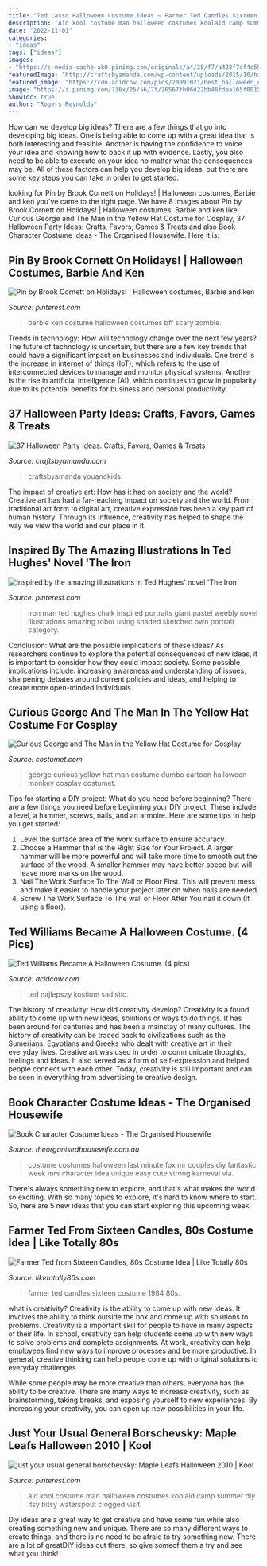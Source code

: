 ```yaml
---
title: "Ted Lasso Halloween Costume Ideas ~ Farmer Ted Candles Sixteen Costume 1984 80s"
description: "Aid kool costume man halloween costumes koolaid camp summer diy itsy bitsy waterspout clogged visit"
date: "2022-11-01"
categories:
- "ideas"
tags: ["ideas"]
images:
- "https://s-media-cache-ak0.pinimg.com/originals/a4/28/f7/a428f7cf4c595d9fc653d2c43cd1f7f3.jpg"
featuredImage: "http://craftsbyamanda.com/wp-content/uploads/2015/10/halloween-party-ideas-prty-treats1.jpg"
featured_image: "https://cdn.acidcow.com/pics/20091021/best_halloween_costume_02.jpg"
image: "https://i.pinimg.com/736x/26/56/7f/26567fb06d22bb46fdea165f00157eb8--kool-aid-man-halloween-costume-ideas.jpg"
ShowToc: true
author: "Rogers Reynolds"
---
```



How can we develop big ideas?
There are a few things that go into developing big ideas. One is being able to come up with a great idea that is both interesting and feasible. Another is having the confidence to voice your idea and knowing how to back it up with evidence. Lastly, you also need to be able to execute on your idea no matter what the consequences may be. All of these factors can help you develop big ideas, but there are some key steps you can take in order to get started.

	

		
looking for Pin by Brook Cornett on Holidays! | Halloween costumes, Barbie and ken you've came to the right page. We have 8 Images about Pin by Brook Cornett on Holidays! | Halloween costumes, Barbie and ken like Curious George and The Man in the Yellow Hat Costume for Cosplay, 37 Halloween Party Ideas: Crafts, Favors, Games &amp; Treats and also Book Character Costume Ideas - The Organised Housewife. Here it is:
		
    
## Pin By Brook Cornett On Holidays! | Halloween Costumes, Barbie And Ken

<img loading=lazy src="https://i.pinimg.com/originals/d3/2a/8f/d32a8f720c754ba7873c1c5097035076.jpg" onerror="this.onerror=null;this.src='https://tse1.mm.bing.net/th?id=OIP.64754caYqNT2zd5B8DEOUQHaJ4&amp;pid=15.1';" alt="Pin by Brook Cornett on Holidays! | Halloween costumes, Barbie and ken">

_Source: pinterest.com_

>barbie ken costume halloween costumes bff scary zombie. 

	

Trends in technology: How will technology change over the next few years?
The future of technology is uncertain, but there are a few key trends that could have a significant impact on businesses and individuals. One trend is the increase in internet of things (IoT), which refers to the use of interconnected devices to manage and monitor physical systems. Another is the rise in artificial intelligence (AI), which continues to grow in popularity due to its potential benefits for business and personal productivity.

    
## 37 Halloween Party Ideas: Crafts, Favors, Games &amp; Treats

<img loading=lazy src="http://craftsbyamanda.com/wp-content/uploads/2015/10/halloween-party-ideas-prty-treats1.jpg" onerror="this.onerror=null;this.src='https://tse4.mm.bing.net/th?id=OIP.0oAM9o0DgFCLdh6fsrIA7AHaHk&amp;pid=15.1';" alt="37 Halloween Party Ideas: Crafts, Favors, Games &amp; Treats">

_Source: craftsbyamanda.com_

>craftsbyamanda youandkids. 

	

The impact of creative art: How has it had on society and the world?
Creative art has had a far-reaching impact on society and the world. From traditional art form to digital art, creative expression has been a key part of human history. Through its influence, creativity has helped to shape the way we view the world and our place in it.

    
## Inspired By The Amazing Illustrations In Ted Hughes&#039; Novel &#039;The Iron

<img loading=lazy src="https://s-media-cache-ak0.pinimg.com/originals/a4/28/f7/a428f7cf4c595d9fc653d2c43cd1f7f3.jpg" onerror="this.onerror=null;this.src='https://tse3.mm.bing.net/th?id=OIP.w8b_nLm88e8qYNCHprZ6ygHaJ4&amp;pid=15.1';" alt="Inspired by the amazing illustrations in Ted Hughes&#039; novel &#039;The Iron">

_Source: pinterest.com_

>iron man ted hughes chalk inspired portraits giant pastel weebly novel illustrations amazing robot using shaded sketched own portrait category. 

	

Conclusion: What are the possible implications of these ideas?
As researchers continue to explore the potential consequences of new ideas, it is important to consider how they could impact society. Some possible implications include: increasing awareness and understanding of issues, sharpening debates around current policies and ideas, and helping to create more open-minded individuals.

    
## Curious George And The Man In The Yellow Hat Costume For Cosplay

<img loading=lazy src="https://www.costumet.com/images/cartoon/curious-george/cover.jpg" onerror="this.onerror=null;this.src='https://tse3.mm.bing.net/th?id=OIP.zOaiBXMUtJzunApsv14PTwHaDt&amp;pid=15.1';" alt="Curious George and The Man in the Yellow Hat Costume for Cosplay">

_Source: costumet.com_

>george curious yellow hat man costume dumbo cartoon halloween monkey cosplay costumet. 

	

Tips for starting a DIY project: What do you need before beginning?
There are a few things you need before beginning your DIY project. These include a level, a hammer, screws, nails, and an armoire. Here are some tips to help you get started:
1. Level the surface area of the work surface to ensure accuracy.
2. Choose a Hammer that is the Right Size for Your Project. A larger hammer will be more powerful and will take more time to smooth out the surface of the wood. A smaller hammer may have better speed but will leave more marks on the wood.
3. Nail The Work Surface To The Wall or Floor First. This will prevent mess and make it easier to handle your project later on when nails are needed.
4. Screw The Work Surface To The wall or Floor After You nail it down (If using a floor).

    
## Ted Williams Became A Halloween Costume. (4 Pics)

<img loading=lazy src="https://cdn.acidcow.com/pics/20091021/best_halloween_costume_02.jpg" onerror="this.onerror=null;this.src='https://tse1.mm.bing.net/th?id=OIP.tw80T8KE7RQ6PKsP7aBOXQHaJ4&amp;pid=15.1';" alt="Ted Williams Became A Halloween Costume. (4 pics)">

_Source: acidcow.com_

>ted najlepszy kostium sadistic. 

	

The history of creativity: How did creativity develop?
Creativity is a found ability to come up with new ideas, solutions or ways to do things. It has been around for centuries and has been a mainstay of many cultures. The history of creativity can be traced back to civilizations such as the Sumerians, Egyptians and Greeks who dealt with creative art in their everyday lives. Creative art was used in order to communicate thoughts, feelings and ideas. It also served as a form of self-expression and helped people connect with each other. Today, creativity is still important and can be seen in everything from advertising to creative design.

    
## Book Character Costume Ideas - The Organised Housewife

<img loading=lazy src="https://theorganisedhousewife.com.au/wp-content/uploads/2015/08/17-43502-post/Book-wee-costume-idea-51-600x900.jpg" onerror="this.onerror=null;this.src='https://tse4.mm.bing.net/th?id=OIP.Y5CV6Z3S5cP_idwhBoJBwgHaLH&amp;pid=15.1';" alt="Book Character Costume Ideas - The Organised Housewife">

_Source: theorganisedhousewife.com.au_

>costume costumes halloween last minute fox mr couples diy fantastic week mrs character idea unique easy cute strong karneval via. 

	

There's always something new to explore, and that's what makes the world so exciting. With so many topics to explore, it's hard to know where to start.  So, here are 5 new ideas that you can start exploring this upcoming week.

    
## Farmer Ted From Sixteen Candles, 80s Costume Idea | Like Totally 80s

<img loading=lazy src="http://www.liketotally80s.com/wp-content/uploads/2014/07/farmer-ted-costume-5-358x358px.jpg" onerror="this.onerror=null;this.src='https://tse2.mm.bing.net/th?id=OIP.pnhFxw7342ovvQlQ25y27wHaHa&amp;pid=15.1';" alt="Farmer Ted from Sixteen Candles, 80s Costume Idea | Like Totally 80s">

_Source: liketotally80s.com_

>farmer ted candles sixteen costume 1984 80s. 

	

what is creativity?
Creativity is the ability to come up with new ideas. It involves the ability to think outside the box and come up with solutions to problems.
Creativity is a important skill for people to have in many aspects of their life. In school, creativity can help students come up with new ways to solve problems and complete assignments. At work, creativity can help employees find new ways to improve processes and be more productive. In general, creative thinking can help people come up with original solutions to everyday challenges.

While some people may be more creative than others, everyone has the ability to be creative. There are many ways to increase creativity, such as brainstorming, taking breaks, and exposing yourself to new experiences. By increasing your creativity, you can open up new possibilities in your life.

    
## Just Your Usual General Borschevsky: Maple Leafs Halloween 2010 | Kool

<img loading=lazy src="https://i.pinimg.com/736x/26/56/7f/26567fb06d22bb46fdea165f00157eb8--kool-aid-man-halloween-costume-ideas.jpg" onerror="this.onerror=null;this.src='https://tse2.mm.bing.net/th?id=OIP.NUO3CQXs9BO-whkhUzWEjgHaE7&amp;pid=15.1';" alt="just your usual general borschevsky: Maple Leafs Halloween 2010 | Kool">

_Source: pinterest.com_

>aid kool costume man halloween costumes koolaid camp summer diy itsy bitsy waterspout clogged visit. 

	

Diy ideas are a great way to get creative and have some fun while also creating something new and unique. There are so many different ways to create things, and there is no need to be afraid to try something new. There are a lot of greatDIY ideas out there, so give someof them a try and see what you think!

